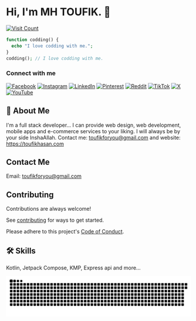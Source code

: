 # Hi, I'm MH TOUFIK. 👋

[![Visit Count](https://komarev.com/ghpvc/?username=toufikforyou)](https://github.com/toufikforyou)

```php
function codding() {
  echo "I love codding with me.";
}
codding(); // I love codding with me.
```

### Connect with me

[![Facebook](https://img.shields.io/badge/Facebook-%231877F2.svg?logo=Facebook&logoColor=white)](https://facebook.com/toufikforyou) [![Instagram](https://img.shields.io/badge/Instagram-%23E4405F.svg?logo=Instagram&logoColor=white)](https://instagram.com/toufikforyou) [![LinkedIn](https://img.shields.io/badge/LinkedIn-%230077B5.svg?logo=linkedin&logoColor=white)](https://linkedin.com/in/toufikforyou) [![Pinterest](https://img.shields.io/badge/Pinterest-%23E60023.svg?logo=Pinterest&logoColor=white)](https://pinterest.com/toufikforyou) [![Reddit](https://img.shields.io/badge/Reddit-%23FF4500.svg?logo=Reddit&logoColor=white)](https://reddit.com/user/toufikforyou) [![TikTok](https://img.shields.io/badge/TikTok-%23000000.svg?logo=TikTok&logoColor=white)](https://tiktok.com/@toufikforyou) [![X](https://img.shields.io/badge/X-black.svg?logo=X&logoColor=white)](https://x.com/toufikforyou) [![YouTube](https://img.shields.io/badge/YouTube-%23FF0000.svg?logo=YouTube&logoColor=white)](https://youtube.com/@toufikforyou)

## 🚀 About Me

I'm a full stack developer... I can provide web design, web development, mobile apps and e-commerce services to your liking. I will always be by your side InshaAllah. Contact me: toufikforyou@gmail.com and website: https://toufikhasan.com

## Contact Me

Email: toufikforyou@gmail.com

## Contributing

Contributions are always welcome!

See [contributing](./docs/contributing.md) for ways to get started.

Please adhere to this project's [Code of Conduct](./docs/CODE_OF_CONDUCT.md).

## 🛠 Skills

Kotlin, Jetpack Compose, KMP, Express api and more...

<!-- ![snake gif](https://github.com/toufikforyou/toufikforyou/blob/snake/github-snake-dark.svg) -->
<picture>
  <source media="(prefers-color-scheme: dark)" srcset="https://raw.githubusercontent.com/toufikforyou/toufikforyou/snake/github-snake-dark.svg" />
  <source media="(prefers-color-scheme: light)" srcset="https://raw.githubusercontent.com/toufikforyou/toufikforyou/snake/github-snake.svg" />
  <img alt="github-snake" src="https://raw.githubusercontent.com/toufikforyou/toufikforyou/snake/github-snake.svg" />
</picture>

<!--- ![HTML5](https://img.shields.io/badge/html5-%23E34F26.svg?style=for-the-badge&logo=html5&logoColor=white)
![CSS3](https://img.shields.io/badge/css3-%231572B6.svg?style=for-the-badge&logo=css3&logoColor=white)

![Kotlin](https://img.shields.io/badge/kotlin-%237F52FF.svg?style=for-the-badge&logo=kotlin&logoColor=white)
![JavaScript](https://img.shields.io/badge/javascript-%23323330.svg?style=for-the-badge&logo=javascript&logoColor=%23F7DF1E)
![Express.js](https://img.shields.io/badge/express.js-%23404d59.svg?style=for-the-badge&logo=express&logoColor=%2361DAFB)
![Bun](https://img.shields.io/badge/Bun-%23000000.svg?style=for-the-badge&logo=bun&logoColor=white)
![Laravel](https://img.shields.io/badge/laravel-%23FF2D20.svg?style=for-the-badge&logo=laravel&logoColor=white)
![Apache](https://img.shields.io/badge/apache-%23D42029.svg?style=for-the-badge&logo=apache&logoColor=white)
![MongoDB](https://img.shields.io/badge/MongoDB-%234ea94b.svg?style=for-the-badge&logo=mongodb&logoColor=white)
![MySQL](https://img.shields.io/badge/mysql-4479A1.svg?style=for-the-badge&logo=mysql&logoColor=white)
![GitHub](https://img.shields.io/badge/github-%23121011.svg?style=for-the-badge&logo=github&logoColor=white)
![Git](https://img.shields.io/badge/git-%23F05033.svg?style=for-the-badge&logo=git&logoColor=white)
![Firebase](https://img.shields.io/badge/firebase-%23039BE5.svg?style=for-the-badge&logo=firebase)
![Google Cloud](https://img.shields.io/badge/GoogleCloud-%234285F4.svg?style=for-the-badge&logo=google-cloud&logoColor=white)
![Adobe Illustrator](https://img.shields.io/badge/adobe%20illustrator-%23FF9A00.svg?style=for-the-badge&logo=adobe%20illustrator&logoColor=white)
![Figma](https://img.shields.io/badge/figma-%23F24E1E.svg?style=for-the-badge&logo=figma&logoColor=white)

-->
